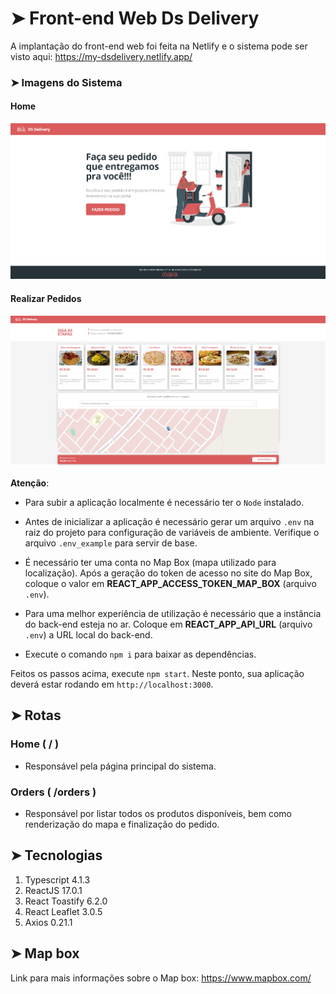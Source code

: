 # ➤ Front-end Web Ds Delivery

A implantação do front-end web foi feita na Netlify e o sistema pode ser visto aqui: https://my-dsdelivery.netlify.app/

### ➤ Imagens do Sistema

#### Home

<img src="./src/assets/screenshots/01.png">

#### Realizar Pedidos

<img src="./src/assets/screenshots/02.png">

**Atenção**: 
- Para subir a aplicação localmente é necessário ter o `Node` instalado.

- Antes de inicializar a aplicação é necessário gerar um arquivo `.env` na raiz do projeto para configuração de variáveis de ambiente. Verifique o arquivo `.env_example` para servir de base. 

- É necessário ter uma conta no Map Box (mapa utilizado para localização). Após a geração do token de acesso no site do Map Box, coloque o valor em **REACT_APP_ACCESS_TOKEN_MAP_BOX** (arquivo `.env`).

- Para uma melhor experiência de utilização é necessário que a instância do back-end esteja no ar. Coloque em **REACT_APP_API_URL** (arquivo `.env`) a URL local do back-end.

- Execute o comando `npm i` para baixar as dependências.

Feitos os passos acima, execute `npm start`. Neste ponto, sua aplicação deverá estar rodando em `http://localhost:3000`.

## ➤ Rotas

### Home ( / ) 
- Responsável pela página principal do sistema.

### Orders ( /orders )
- Responsável por listar todos os produtos disponíveis, bem como renderização do mapa e finalização do pedido. 

## ➤ Tecnologias
1. Typescript 4.1.3
2. ReactJS 17.0.1
3. React Toastify 6.2.0
4. React Leaflet 3.0.5
5. Axios 0.21.1

## ➤ Map box
Link para mais informações sobre o Map box: https://www.mapbox.com/